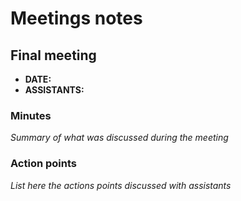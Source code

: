 # Meetings notes

## Final meeting
* **DATE:**
* **ASSISTANTS:**

### Minutes
*Summary of what was discussed during the meeting*

### Action points
*List here the actions points discussed with assistants*




